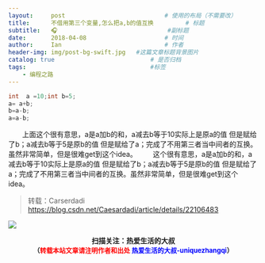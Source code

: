 ```yaml
---
layout:     post             				# 使用的布局（不需要改）
title:      不借用第三个变量,怎么把a,b的值互换         # 标题 
subtitle:   🎧					  			#副标题
date:       2018-04-08  					# 时间
author:     Ian                  			# 作者
header-img: img/post-bg-swift.jpg 	#这篇文章标题背景图片
catalog: true                        	# 是否归档
tags:                              		#标签
    - 编程之路
---
```


```java
int  a =10;int b=5;  
a= a+b;  
b=a-b;  
a=a-b;
```

　　上面这个很有意思，a是a加b的和，a减去b等于10实际上是原a的值 但是赋给了b；a减去b等于5是原b的值 但是赋给了a；完成了不用第三者当中间者的互换。虽然非常简单，但是很难get到这个idea。 　　这个很有意思，a是a加b的和，a减去b等于10实际上是原a的值 但是赋给了b；a减去b等于5是原b的值 但是赋给了a；完成了不用第三者当中间者的互换。虽然非常简单，但是很难get到这个idea。

> 转载：Carserdadi <https://blog.csdn.net/Caesardadi/article/details/22106483> 



![](https://ws3.sinaimg.cn/large/006tKfTcgy1fqj5aochgoj309k09kmwz.jpg)
<b><center>扫描关注：热爱生活的大叔</center>
<b><center><font size="2">（<font size="2" color="#FF0000">转载本站文章请注明作者和出处</font> <font size="2" color="#0000FF">热爱生活的大叔-uniquezhangqi</font><font size="2">）</font>
